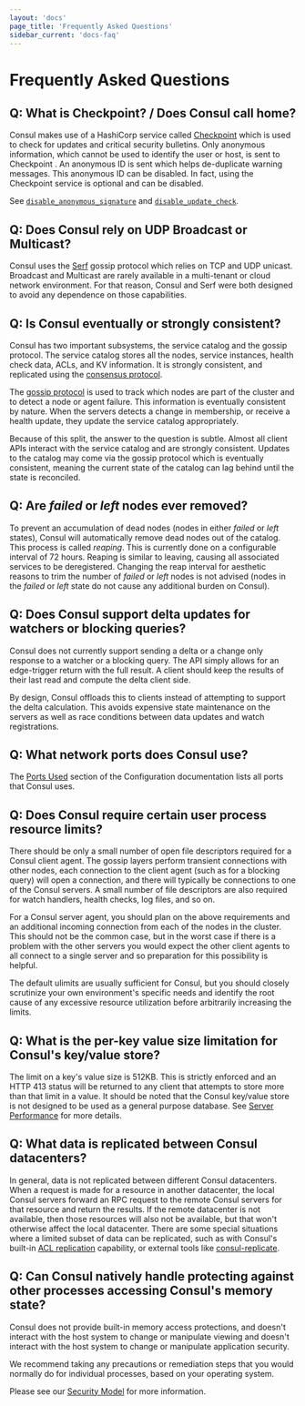 ```yaml
---
layout: 'docs'
page_title: 'Frequently Asked Questions'
sidebar_current: 'docs-faq'
---
```


# Frequently Asked Questions

## Q: What is Checkpoint? / Does Consul call home?

Consul makes use of a HashiCorp service called [Checkpoint](http://checkpoint.hashicorp.com)
which is used to check for updates and critical security bulletins.
Only anonymous information, which cannot be used to identify the user or host, is
sent to Checkpoint . An anonymous ID is sent which helps de-duplicate warning messages.
This anonymous ID can be disabled. In fact, using the Checkpoint service is optional
and can be disabled.

See [`disable_anonymous_signature`](/docs/agent/options.html#disable_anonymous_signature)
and [`disable_update_check`](/docs/agent/options.html#disable_update_check).

## Q: Does Consul rely on UDP Broadcast or Multicast?

Consul uses the [Serf](https://www.serf.io) gossip protocol which relies on
TCP and UDP unicast. Broadcast and Multicast are rarely available in a multi-tenant
or cloud network environment. For that reason, Consul and Serf were both
designed to avoid any dependence on those capabilities.

## Q: Is Consul eventually or strongly consistent?

Consul has two important subsystems, the service catalog and the gossip protocol.
The service catalog stores all the nodes, service instances, health check data,
ACLs, and KV information. It is strongly consistent, and replicated
using the [consensus protocol](/docs/internals/consensus.html).

The [gossip protocol](/docs/internals/gossip.html) is used to track which
nodes are part of the cluster and to detect a node or agent failure. This information
is eventually consistent by nature. When the servers detects a change in membership,
or receive a health update, they update the service catalog appropriately.

Because of this split, the answer to the question is subtle. Almost all client APIs
interact with the service catalog and are strongly consistent. Updates to the
catalog may come via the gossip protocol which is eventually consistent, meaning
the current state of the catalog can lag behind until the state is reconciled.

## Q: Are _failed_ or _left_ nodes ever removed?

To prevent an accumulation of dead nodes (nodes in either _failed_ or _left_
states), Consul will automatically remove dead nodes out of the catalog. This
process is called _reaping_. This is currently done on a configurable
interval of 72 hours. Reaping is similar to leaving, causing all associated
services to be deregistered. Changing the reap interval for aesthetic
reasons to trim the number of _failed_ or _left_ nodes is not advised (nodes
in the _failed_ or _left_ state do not cause any additional burden on
Consul).

## Q: Does Consul support delta updates for watchers or blocking queries?

Consul does not currently support sending a delta or a change only response
to a watcher or a blocking query. The API simply allows for an edge-trigger
return with the full result. A client should keep the results of their last
read and compute the delta client side.

By design, Consul offloads this to clients instead of attempting to support
the delta calculation. This avoids expensive state maintenance on the servers
as well as race conditions between data updates and watch registrations.

## Q: What network ports does Consul use?

The [Ports Used](https://www.consul.io/docs/agent/options.html#ports) section of the Configuration documentation lists all ports that Consul uses.

## Q: Does Consul require certain user process resource limits?

There should be only a small number of open file descriptors required for a
Consul client agent. The gossip layers perform transient connections with
other nodes, each connection to the client agent (such as for a blocking
query) will open a connection, and there will typically be connections to one
of the Consul servers. A small number of file descriptors are also required
for watch handlers, health checks, log files, and so on.

For a Consul server agent, you should plan on the above requirements and
an additional incoming connection from each of the nodes in the cluster. This
should not be the common case, but in the worst case if there is a problem
with the other servers you would expect the other client agents to all
connect to a single server and so preparation for this possibility is helpful.

The default ulimits are usually sufficient for Consul, but you should closely
scrutinize your own environment's specific needs and identify the root cause
of any excessive resource utilization before arbitrarily increasing the limits.

## Q: What is the per-key value size limitation for Consul's key/value store?

The limit on a key's value size is 512KB. This is strictly enforced and an
HTTP 413 status will be returned to any client that attempts to store more
than that limit in a value. It should be noted that the Consul key/value store
is not designed to be used as a general purpose database. See
[Server Performance](/docs/install/performance.html) for more details.

## Q: What data is replicated between Consul datacenters?

In general, data is not replicated between different Consul datacenters. When a
request is made for a resource in another datacenter, the local Consul servers forward
an RPC request to the remote Consul servers for that resource and return the results.
If the remote datacenter is not available, then those resources will also not be
available, but that won't otherwise affect the local datacenter. There are some special
situations where a limited subset of data can be replicated, such as with Consul's built-in
[ACL replication](https://learn.hashicorp.com/consul/day-2-operations/acl-replication) capability, or
external tools like [consul-replicate](https://github.com/hashicorp/consul-replicate).

## Q: Can Consul natively handle protecting against other processes accessing Consul's memory state?

Consul does not provide built-in memory access protections, and doesn't interact with the host system to change or manipulate
viewing and doesn't interact with the host system to change or manipulate
application security.

We recommend taking any precautions or
remediation steps that you would normally do for individual processes, based
on your operating system.

Please see our
[Security Model](https://www.consul.io/docs/internals/security.html) for more information.
